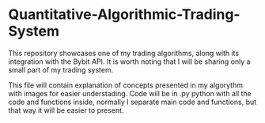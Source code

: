 # Quantitative-Algorithmic-Trading-System
This repository showcases one of my trading algorithms, along with its integration with the Bybit API.
It is worth noting that I will be sharing only a small part of my trading system.

This file will contain explanation of concepts presented in my algorythm with images for easier understading. Code will be in .py python with all the code and functions inside, normally I separate main code and functions, but that way it will be easier to present.

